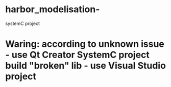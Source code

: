 # harbor_modelisation-
systemC project

# Waring: according to unknown issue - use Qt Creator SystemC project build "broken" lib - use Visual Studio project
